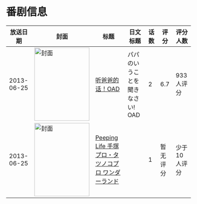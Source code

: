 # 番剧信息

|放送日期|封面|标题|日文标题|话数|评分|评分人数|
|---|---|---|---|---|---|---|
|2013-06-25|<img src="https://lain.bgm.tv/pic/cover/c/7d/ea/65565_c5ct1.jpg" alt="封面" style="width:150px;height:200px;object-fit:cover;">|[听爸爸的话！OAD](https://bangumi.tv/subject/65565)|パパのいうことを聞きなさい! OAD|2|6.7|933人评分|
|2013-06-25|<img src="https://lain.bgm.tv/pic/cover/c/9f/e7/310514_Abv4P.jpg" alt="封面" style="width:150px;height:200px;object-fit:cover;">|[Peeping Life 手塚プロ・タツノコプロ ワンダーランド](https://bangumi.tv/subject/310514)||1|暂无评分|少于10人评分|
